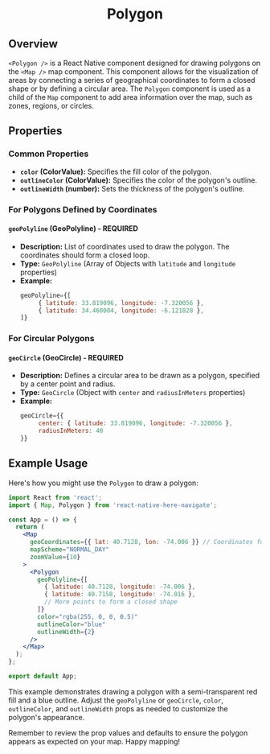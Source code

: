 <h1 align="center">
    <strong>Polygon</strong>
</h1>

## Overview

`<Polygon />` is a React Native component designed for drawing polygons on the `<Map />` map component. This component allows for the visualization of areas by connecting a series of geographical coordinates to form a closed shape or by defining a circular area. The `Polygon` component is used as a child of the `Map` component to add area information over the map, such as zones, regions, or circles.

## Properties

### Common Properties

- **`color` (ColorValue):** Specifies the fill color of the polygon.
- **`outlineColor` (ColorValue):** Specifies the color of the polygon's outline.
- **`outlineWidth` (number):** Sets the thickness of the polygon's outline.

### For Polygons Defined by Coordinates

#### `geoPolyline` (GeoPolyline) - REQUIRED

- **Description:** List of coordinates used to draw the polygon. The coordinates should form a closed loop.
- **Type:** `GeoPolyline` (Array of Objects with `latitude` and `longitude` properties)
- **Example:**
  ```jsx
  geoPolyline={[
       { latitude: 33.819096, longitude: -7.320056 },
       { latitude: 34.460004, longitude: -6.121828 },
  ]}
  ```

### For Circular Polygons

#### `geoCircle` (GeoCircle) - REQUIRED

- **Description:** Defines a circular area to be drawn as a polygon, specified by a center point and radius.
- **Type:** `GeoCircle` (Object with `center` and `radiusInMeters` properties)
- **Example:**
  ```jsx
  geoCircle={{
       center: { latitude: 33.819096, longitude: -7.320056 },
       radiusInMeters: 40
  }}
  ```

## Example Usage

Here's how you might use the `Polygon` to draw a polygon:

```jsx
import React from 'react';
import { Map, Polygon } from 'react-native-here-navigate';

const App = () => {
  return (
    <Map
      geoCoordinates={{ lat: 40.7128, lon: -74.006 }} // Coordinates for New York City
      mapScheme="NORMAL_DAY"
      zoomValue={10}
    >
      <Polygon
        geoPolyline={[
          { latitude: 40.7128, longitude: -74.006 },
          { latitude: 40.7158, longitude: -74.016 },
          // More points to form a closed shape
        ]}
        color="rgba(255, 0, 0, 0.5)"
        outlineColor="blue"
        outlineWidth={2}
      />
    </Map>
  );
};

export default App;
```

This example demonstrates drawing a polygon with a semi-transparent red fill and a blue outline. Adjust the `geoPolyline` or `geoCircle`, `color`, `outlineColor`, and `outlineWidth` props as needed to customize the polygon's appearance.

Remember to review the prop values and defaults to ensure the polygon appears as expected on your map. Happy mapping!
